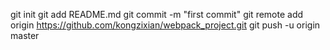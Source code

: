 git init
git add README.md
git commit -m "first commit"
git remote add origin https://github.com/kongzixian/webpack_project.git
git push -u origin master
